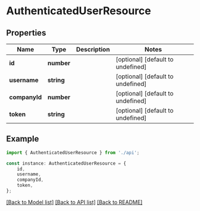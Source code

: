 # AuthenticatedUserResource


## Properties

Name | Type | Description | Notes
------------ | ------------- | ------------- | -------------
**id** | **number** |  | [optional] [default to undefined]
**username** | **string** |  | [optional] [default to undefined]
**companyId** | **number** |  | [optional] [default to undefined]
**token** | **string** |  | [optional] [default to undefined]

## Example

```typescript
import { AuthenticatedUserResource } from './api';

const instance: AuthenticatedUserResource = {
    id,
    username,
    companyId,
    token,
};
```

[[Back to Model list]](../README.md#documentation-for-models) [[Back to API list]](../README.md#documentation-for-api-endpoints) [[Back to README]](../README.md)

